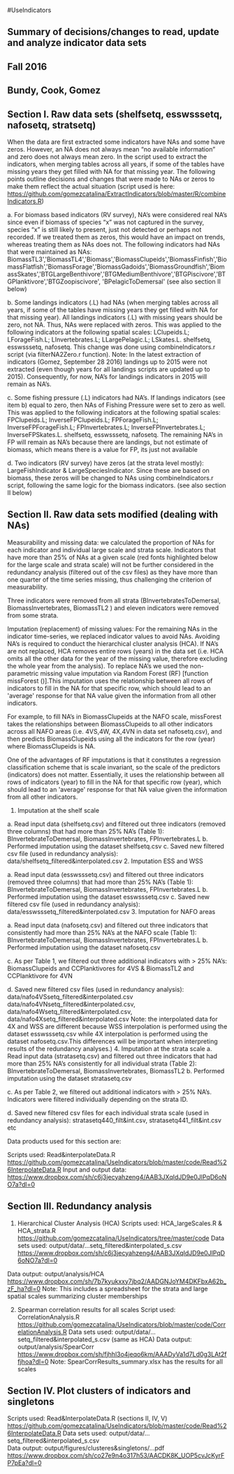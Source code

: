 #UseIndicators

## Summary of decisions/changes to read, update and analyze indicator data sets
## Fall 2016
## Bundy, Cook, Gomez


## Section I. Raw data sets (shelfsetq, esswsssetq, nafosetq, stratsetq)
When the data are first extracted some indicators have NAs and some have zeros. However, an NA does not always mean “no available information” and zero does not always mean zero. In the script used to extract the indicators, when merging tables across all years, if some of the tables have missing years they get filled with NA for that missing year. The following points outline decisions and changes that were made to NAs or zeros to make them reflect the actual situation (script used is here: https://github.com/gomezcatalina/ExtractIndicators/blob/master/R/combineIndicators.R)

a.	For biomass based indicators (RV survey), NA’s were considered real NA’s since even if biomass of species “x” was not captured in the survey, species “x” is still likely to present, just not detected or perhaps not recorded. If we treated them as zeros, this would have an impact on trends, whereas treating them as NAs does not. The following indicators had NAs that were maintained as NAs: BiomassTL3','BiomassTL4','Biomass','BiomassClupeids','BiomassFinfish','BiomassFlatfish','BiomassForage','BiomassGadoids','BiomassGroundfish','BiomassSkates','BTGLargeBenthivore','BTGMediumBenthivore','BTGPiscivore','BTGPlanktivore','BTGZoopiscivore', 'BPelagicToDemersal' 
(see also section II below)

b.	Some landings indicators (.L) had NAs (when merging tables across all years, if some of the tables have missing years they get filled with NA for that missing year). All landings indicators (.L) with missing years should be zero, not NA. Thus, NAs were replaced with zeros. This was applied to the following indicators at the following spatial scales: LClupeids.L; LForageFish.L; LInvertebrates.L; LLargePelagic.L; LSkates.L. shelfsetq, esswsssetq, nafosetq.
This change was done using combineIndicators.r script (via filterNA2Zero.r function).
Note: In the latest extraction of indicators (Gomez, September 28 2016) landings up to 2015 were not extracted (even though years for all landings scripts are updated up to 2015). Consequently, for now, NA’s for landings indicators in 2015 will remain as NA’s.  

c.	Some fishing pressure (.L) indicators had NA’s. If landings indicators (see item b) equal to zero, then NAs of Fishing Pressure were set to zero as well. This was applied to the following indicators at the following spatial scales: FPClupeids.L; InverseFPClupeids.L; FPForageFish.L; InverseFPForageFish.L; FPInvertebrates.L; InverseFPInvertebrates.L;  InverseFPSkates.L. shelfsetq, esswsssetq, nafosetq.
The remaining NA’s in FP will remain as NA’s because there are landings, but not estimate of biomass, which means there is a value for FP, its just not available

d.	Two indicators (RV survey) have zeros (at the strata level mostly): LargeFishIndicator & LargeSpeciesIndicator. Since these are based on biomass, these zeros will be changed to NAs using combineIndicators.r script, following the same logic for the biomass indicators. 
(see also section II below)

## Section II. Raw data sets modified (dealing with NAs)

Measurability and missing data: we calculated the proportion of NAs for each indicator and individual large scale and strata scale. Indicators that have more than 25% of NAs at a given scale (red fonts highlighted below for the large scale and strata scale) will not be further considered in the redundancy analysis (filtered out of the csv files) as they have more than one quarter of the time series missing, thus challenging the criterion of measurability. 

Three indicators were removed from all strata (BInvertebratesToDemersal, BiomassInvertebrates, BiomassTL2 ) and eleven indicators were removed from some strata.

Imputation (replacement) of missing values: For the remaining NAs in the indicator time-series, we replaced indicator values to avoid NAs. Avoiding NA’s is required to conduct the hierarchical cluster analysis (HCA). If NA’s are not replaced, HCA removes entire rows (years) in the data set (i.e. HCA omits all the other data for the year of the missing value, therefore excluding the whole year from the analysis).
To replace NA’s we used the non-parametric missing value imputation via Random Forest (RF) [function missForest ()].This imputation uses the relationship between all rows of indicators to fill in the NA for that specific row, which should lead to an 'average' response for that NA value given the information from all other indicators. 

For example, to fill NA’s in BiomassClupeids at the NAFO scale, missForest takes the relationships between BiomassClupeids to all other indicators across all NAFO areas (i.e. 4VS,4W, 4X,4VN in data set nafosetq.csv), and then predicts BiomassClupeids using all the indicators for the row (year) where BiomassClupeids is NA.

One of the advantages of RF imputations is that it constitutes a regression classification scheme that is scale invariant, so the scale of the predictors (indicators) does not matter. Essentially, it uses the relationship between all rows of indicators (year) to fill in the NA for that specific row (year), which should lead to an 'average' response for that NA value given the information from all other indicators. 

1.	Imputation at the shelf scale

a.	Read input data (shelfsetq.csv) and filtered out  three indicators (removed three columns) that had more than 25% NA’s (Table 1):
BInvertebrateToDemersal, BiomassInvertebrates, FPInvertebrates.L 
b.	Performed imputation using the dataset shelfsetq.csv
c.	Saved new filtered csv file (used in redundancy analysis): data/shelfsetq_filtered&interpolated.csv
2.	Imputation ESS and WSS  

a.	Read input data (esswsssetq.csv) and filtered out  three indicators (removed three columns) that had more than 25% NA’s (Table 1):
BInvertebrateToDemersal, BiomassInvertebrates, FPInvertebrates.L 
b.	Performed imputation using the dataset esswsssetq.csv
c.	Saved new filtered csv file (used in redundancy analysis): data/esswsssetq_filtered&interpolated.csv 
3.	Imputation for NAFO areas 

a.	Read input data (nafosetq.csv) and filtered out  three indicators that consistently had more than 25% NA’s at the NAFO scale (Table 1):
BInvertebrateToDemersal, BiomassInvertebrates, FPInvertebrates.L 
b.	Performed imputation using the dataset nafosetq.csv 

c.	As per Table 1, we filtered out three additional indicators with > 25% NA’s: BiomassClupeids and CCPlanktivores for 4VS & BiomassTL2 and CCPlanktivore for 4VN 

d.	Saved new filtered csv files (used in redundancy analysis): data/nafo4VSsetq_filtered&interpolated.csv data/nafo4VNsetq_filtered&interpolated.csv, data/nafo4Wsetq_filtered&interpolated.csv, data/nafo4Xsetq_filtered&interpolated.csv
Note: the interpolated data for 4X and WSS are different because WSS interpolation is performed using the dataset esswsssetq.csv while 4X interpolation is performed using the dataset nafosetq.csv.This differences will be important when interpreting results of the redundancy analyses.)
4.	Imputation at the strata scale
a.	Read input data (stratasetq.csv) and filtered out  three indicators that had more than 25% NA’s consistently for all individual strata (Table 2): BInvertebrateToDemersal, BiomassInvertebrates, BiomassTL2
b.	Performed imputation using the dataset stratasetq.csv

c.	As per Table 2, we filtered out additional indicators with > 25% NA’s. Indicators were filtered individually depending on the strata ID. 

d.	Saved new filtered csv files for each individual strata scale (used in redundancy analysis): stratasetq440_filt&int.csv, stratasetq441_filt&int.csv etc

Data products used for this section are: 

Scripts used: Read&interpolateData.R 
https://github.com/gomezcatalina/UseIndicators/blob/master/code/Read%26InterpolateData.R
Input and output data: 
https://www.dropbox.com/sh/c6j3jecyahzeng4/AAB3JXqIdJD9e0JlPqD6oNO7a?dl=0

## Section III. Redundancy analysis

1.	Hierarchical Cluster Analysis (HCA)
Scripts used: HCA_largeScales.R & HCA_strata.R
https://github.com/gomezcatalina/UseIndicators/tree/master/code
Data sets used: output/data/…setq_filtered&interpolated_s.csv
https://www.dropbox.com/sh/c6j3jecyahzeng4/AAB3JXqIdJD9e0JlPqD6oNO7a?dl=0

Data output: output/analysis/HCA 
https://www.dropbox.com/sh/7b7kyukxxy7jbq2/AADGNJoYM4DKFbxA62b_zF_ha?dl=0
Note: This includes a spreadsheet for the strata and large spatial scales summarizing cluster memberships

2.	 Spearman correlation results for all scales
Script used: CorrelationAnalysis.R
https://github.com/gomezcatalina/UseIndicators/blob/master/code/CorrelationAnalysis.R
Data sets used: output/data/…setq_filtered&interpolated_s.csv (same as HCA)
Data output: output/analysis/SpearCorr
https://www.dropbox.com/sh/fjhhl3o4jeqo6km/AAADyVa1d7Ld0g3LAt2ffjhoa?dl=0
Note: SpearCorrResults_summary.xlsx has the results for all scales 

## Section IV. Plot clusters of indicators and singletons
Scripts used: Read&InterpolateData.R (sections II, IV, V)
https://github.com/gomezcatalina/UseIndicators/blob/master/code/Read%26InterpolateData.R 
Data sets used: output/data/…setq_filtered&interpolated_s.csv  
Data output: output/figures/clusteres&singletons/...pdf https://www.dropbox.com/sh/co27e9n4o317h53/AACDK8K_UOP5cvJcKyrFP7pEa?dl=0


